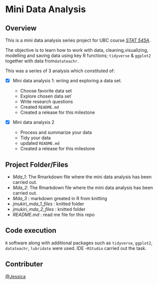 # Mini Data Analysis

## Overview
This is a mini data analysis series project for UBC course *[STAT 545A](https://stat545.stat.ubc.ca/syllabus-545a/)*. 

The objective is to learn how to work with data, cleaning,visualizing, modelling and saving data using key R functions; `tidyverse` & `ggplot2` together with data from`datateachr`. 

This was a series of 3 analysis which constituted of:

- [x] Mini data analysis 1: wriing and exploring a data set.
  * Choose favorite data set 
  * Explore chosen data set`
  * Write research questions
  * Created `README.md`
  * Created a release for this milestone 
  
- [x] Mini data analysis 2
  * Process and summarize your data 
  * Tidy your data
  * updated `README.md`
  * Created a release for this milestone 

## Project Folder/Files
* *Mda_1*: The Rmarkdown file where the mini data analysis has been carried out.
* *Mda_2*: The Rmarkdown file where the mini data analysis has been carried out.
* *Mda_3* : markdown greated in R from knitting
* *jmukiri_mda_1_files* : knitted folder
* *jmukiri_mda_2_files* : knitted folder
* *README.md* : read me file for this repo

## Code execution
 `R` software along with additional packages such as `tidyverse`, `ggplot2`, `datateachr`, `lubridate` were used. 
 IDE -`RStudio` carried out the task.

## Contributer
[@Jessica](https://github.com/JENMukiri)
